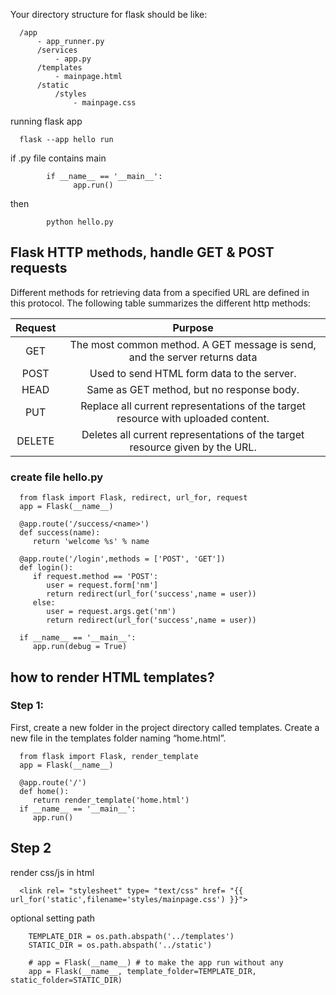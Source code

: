 

Your directory structure for flask should be like:

      /app
          - app_runner.py
          /services
              - app.py 
          /templates
              - mainpage.html
          /static
              /styles
                  - mainpage.css

running flask app

      flask --app hello run
      
 if .py file contains main 
 
            if __name__ == '__main__':
                  app.run()
  then 
  
            python hello.py


## Flask HTTP methods, handle GET & POST requests


Different methods for retrieving data from a specified URL are defined in this protocol. The following table summarizes the different http methods:

 | Request |	Purpose |
 | :---:   | :---:    |
 | GET     |	The most common method. A GET message is send, and the server returns data |
 | POST	   |  Used to send HTML form data to the server. |The data received by the POST method is not cached by the server. |
 | HEAD	   |  Same as GET method, but no response body.|
 | PUT	   |  Replace all current representations of the target resource with uploaded content. |
 | DELETE	 |  Deletes all current representations of the target resource given by the URL. |

### create file hello.py 

      from flask import Flask, redirect, url_for, request
      app = Flask(__name__)

      @app.route('/success/<name>')
      def success(name):
         return 'welcome %s' % name

      @app.route('/login',methods = ['POST', 'GET'])
      def login():
         if request.method == 'POST':
            user = request.form['nm']
            return redirect(url_for('success',name = user))
         else:
            user = request.args.get('nm')
            return redirect(url_for('success',name = user))

      if __name__ == '__main__':
         app.run(debug = True)


## how to render HTML templates?
     
### Step 1:

First, create a new folder in the project directory called templates. Create a new file in the templates folder naming “home.html”.
     
      from flask import Flask, render_template
      app = Flask(__name__)

      @app.route('/')
      def home():
         return render_template('home.html')
      if __name__ == '__main__':
         app.run()
 
 
 ##  Step 2
 
 render css/js in html
 
      <link rel= "stylesheet" type= "text/css" href= "{{ url_for('static',filename='styles/mainpage.css') }}">
      
 optional setting path
 
        TEMPLATE_DIR = os.path.abspath('../templates')
        STATIC_DIR = os.path.abspath('../static')

        # app = Flask(__name__) # to make the app run without any
        app = Flask(__name__, template_folder=TEMPLATE_DIR, static_folder=STATIC_DIR)
